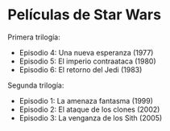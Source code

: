 # Películas de Star Wars

Primera trilogía:
* Episodio 4: Una nueva esperanza (1977)
* Episodio 5: El imperio contraataca (1980)
* Episodio 6: El retorno del Jedi (1983)


Segunda trilogía:

* Episodio 1: La amenaza fantasma (1999) 
* Episodio 2: El ataque de los clones (2002)
* Episodio 3: La venganza de los Sith (2005)
